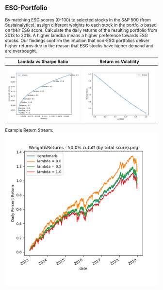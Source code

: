 ## ESG-Portfolio

By matching ESG scores (0-100) to selected stocks in the S&P 500 (from Sustainalytics),
assign different weights to each stock in the portfolio based on their ESG score.
Calculate the daily returns of the resulting portfolio from 2013 to 2018.
A higher lamdba means a higher preference towards ESG stocks. Our findings confirm the intuition that non-ESG portfolios deliver higher returns due to the reason that ESG stocks have higher demand and are overbought.    

Lambda vs Sharpe Ratio                           |  Return vs Volatility
:-----------------------------------------------:|:---------------------------------------------------:
![Ret_Vol](/data/Return%20vs.%20Volatility.png)  |  ![Lam_Sha](/data/Lambda%20vs.%20Sharpe%20Ratio.png)

Example Return Stream:    
![Example](/data/Weight%26Returns%20-%2050.0%25%20cutoff%20(by%20total%20score).png)  
